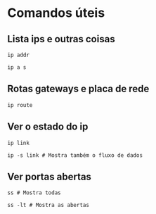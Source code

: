 # Comandos úteis

## Lista ips e outras coisas

```shell
ip addr

ip a s
```

## Rotas gateways e placa de rede

```shell
ip route
```

## Ver o estado do ip

```shell
ip link

ip -s link # Mostra também o fluxo de dados
```

## Ver portas abertas

```shell
ss # Mostra todas

ss -lt # Mostra as abertas
```
